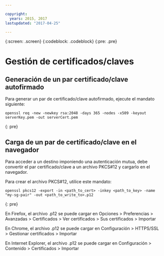 ```yaml
---

copyright:
  years: 2015, 2017
lastupdated: "2017-04-25"

---
```

{:screen: .screen}
{:codeblock: .codeblock}
{:pre: .pre}

# Gestión de certificados/claves

## Generación de un par certificado/clave autofirmado

Para generar un par de certificado/clave autofirmado, ejecute el mandato siguiente:

```
openssl req -new -newkey rsa:2048 -days 365 -nodes -x509 -keyout serverKey.pem -out serverCert.pem
```
{: pre}


## Carga de un par de certificado/clave en el navegador

Para acceder a un destino imponiendo una autenticación mutua, debe convertir el par certificado/clave a un archivo PKCS#12 y cargarlo en el navegador.

Para crear el archivo PKCS#12, utilice este mandato:

```
openssl pkcs12 -export -in <path_to_cert> -inkey <path_to_key> -name "my-sg-pair" -out <path_to_write_to>.p12
```
{: pre}

En Firefox, el archivo .p12 se puede cargar en Opciones > Preferencias > Avanzadas > Certificados > Ver certificados > Sus certificados > Importar

En Chrome, el archivo .p12 se puede cargar en Configuración > HTTPS/SSL > Gestionar certificados > Importar

En Internet Explorer, el archivo .p12 se puede cargar en Configuración > Contenido > Certificados > Importar
